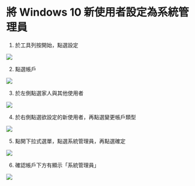 # 將 Windows 10 新使用者設定為系統管理員

1. 於工具列按開始，點選設定

![](https://i.imgur.com/lX1lcOD.jpg)

2. 點選帳戶

![](https://i.imgur.com/23uZpIb.png)

3. 於左側點選家人與其他使用者

![](https://i.imgur.com/f1PGg9g.jpg)

4. 於右側點選欲設定的新使用者，再點選變更帳戶類型

![](https://i.imgur.com/wMyELTp.jpg)

5. 點開下拉式選單，點選系統管理員，再點選確定

![](https://i.imgur.com/9uHigBw.png)

6. 確認帳戶下方有顯示「系統管理員」

![](https://i.imgur.com/4a0RfBU.jpg)
